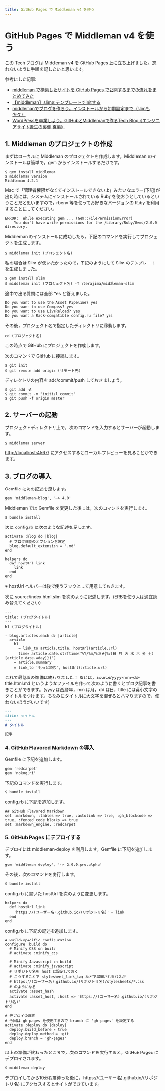 ```yaml
---
title: GitHub Pages で Middleman v4 を使う
---
```

# GitHub Pages で Middleman v4 を使う

この Tech ブログは Middleman v4 を GitHub Pages 上に立ち上げました。忘れないように手順を記したいと思います。

参考にした記事: 

* [middleman で構築したサイトを GitHub Pages で公開するまでの流れをまとめてみた](http://d.hatena.ne.jp/osyo-manga/20140209/1391955805)
* [【middleman】slimのテンプレートでinitする](https://qiita.com/eichann/items/4b2d6e6027b77cd1d12c)
* [middlemanでブログを作ろう。インストールから初期設定まで（slimも少々）](http://www.mdesign-works.com/blog/web/tech-middleman-blog/)
* [WordPressを卒業しよう。GitHubとMiddlemanで作るTech Blog《エンジニアサイト誕生の裏側 後編》](http://engineer.recruit-lifestyle.co.jp/techblog/2015-10-05-engineer-portal-site-2/)

## 1. Middleman のプロジェクトの作成

まずはローカルに Middleman のプロジェクトを作成します。Middleman のインストールは簡単で，gem からインストールするだけです。

```
$ gem install middleman
$ middleman version
Middleman 4.2.1
```

Mac で「管理者権限がなくてインストールできないよ」みたいなエラー(下記)が出た時には，システムにインストールされている Ruby を使おうとしているということだと思いますので，rbenv 等を使ってお好きなバージョンの Ruby を利用することにしてください。

```
ERROR:  While executing gem ... (Gem::FilePermissionError)
    You don't have write permissions for the /Library/Ruby/Gems/2.0.0 directory.
```

Middleman のインストールに成功したら，下記のコマンドを実行してプロジェクトを生成します。

```
$ middleman init (プロジェクト名)
```

私の場合は Slim が使いたかったので，下記のようにして Slim のテンプレートを生成しました。

```
$ gem install slim
$ middleman init (プロジェクト名) -T yterajima/middleman-slim
```

途中で出る質問には全部 Yes と答えました。

```
Do you want to use the Asset Pipeline? yes
Do you want to use Compass? yes
Do you want to use LiveReload? yes
Do you want a Rack-compatible config.ru file? yes
```

その後，プロジェクト名で指定したディレクトリに移動します。

```
cd (プロジェクト名)
```

この時点で GitHub にプロジェクトを作成します。

次のコマンドで GitHub に接続します。

```
$ git init
$ git remote add origin (リモート先)
```

ディレクトリの内容を add/commit/push しておきましょう。

```
$ git add -A
$ git commit -m "initial commit"
$ git push -f origin master
```

## 2. サーバーの起動

プロジェクトディレクトリ上で，次のコマンドを入力するとサーバーが起動します。

```
$ middleman server
```

[http://localhost:4567/](http://localhost:4567/) にアクセスするとローカルプレビューを見ることができます。

## 3. ブログの導入

Gemfile に次の記述を足します。

```
gem 'middleman-blog', '~> 4.0'
```

Middleman では Gemfile を変更した後には，次のコマンドを実行します。

```
$ bundle install
```

次に config.rb に次のような記述を足します。

```
activate :blog do |blog|
  # ブログ機能のオプションを設定
  blog.default_extension = ".md"
end

helpers do
  def hostUrl link
    link
  end
end
```

※ hostUrl ヘルパーは後で使うフックとして用意しておきます。

次に source/index.html.slim を次のように記述します。(ERBを使う人は適宜読み替えてください)

```
---
title: (ブログタイトル)
---
h1 (ブログタイトル)

- blog.articles.each do |article|
  article
    h1
      = link_to article.title, hostUrl(article.url)
      time= article.date.strftime("%Y/%m/%d(#{%w(日 月 火 水 木 金 土)[article.date.wday]})")
    = article.summary
    = link_to 'もっと読む', hostUrl(article.url)
```

これで最低限の準備は終わりました！ あとは，source/yyyy-mm-dd-title.html.md というようなファイルを作って次のように書くとブログ記事を書きことができます。(yyyy は西暦年，mm は月，dd は日，title には英小文字のタイトルをつけます。ちなみにタイトルに大文字を混ぜるとハマりますので，使わないほうがいいです)

```md
---
title: タイトル
---
# タイトル

記事

```

### 4. GitHub Flavored Markdown の導入

Gemfile に下記を追加します。

```
gem 'redcarpet'
gem 'nokogiri'
```

下記のコマンドを実行します。

```
$ bundle install
```

config.rb に下記を追加します。

```
## GitHub Flavored Markdown
set :markdown, :tables => true, :autolink => true, :gh_blockcode => true, :fenced_code_blocks => true
set :markdown_engine, :redcarpet
```

### 5. GitHub Pages にデプロイする

デプロイには middleman-deploy を利用します。Gemfile に下記を追加します。

```
gem 'middleman-deploy', '~> 2.0.0.pre.alpha'
```

その後，次のコマンドを実行します。

```
$ bundle install
```

config.rb に書いた hostUrl を次のように変更します。 

```
helpers do
  def hostUrl link
    'https://(ユーザー名).github.io/(リポジトリ名)' + link
  end
end
```

config.rb に下記の記述を追加します。

```
# Build-specific configuration
configure :build do
  # Minify CSS on build
  # activate :minify_css

  # Minify Javascript on build
  # activate :minify_javascript
  # リポジトリ名を host に設定しておく
  # こうすることで stylesheet_link_tag などで展開されるパスが
  # https://(ユーザー名).github.io/(リポジトリ名)/stylesheets/*.css
  # のようになる
  activate :asset_hash
  activate :asset_host, :host => 'https://(ユーザー名).github.io/(リポジトリ名)'
end

# デプロイの設定
# 今回は gh-pages を使用するので branch に 'gh-pages' を設定する
activate :deploy do |deploy|
  deploy.build_before = true
  deploy.deploy_method = :git
  deploy.branch = 'gh-pages'
end
```

以上の準備が終わったところで，次のコマンドを実行すると，GitHub Pages にデプロイされます。

```
$ middleman deploy
```

デプロイしてから10分程度待った後に， https://(ユーザー名).github.io/(リポジトリ名) にアクセスするとサイトができています。

